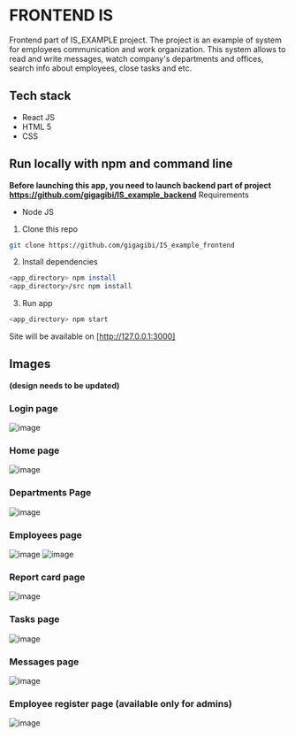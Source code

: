 # FRONTEND IS
Frontend part of IS_EXAMPLE project. 
The project is an example of system for employees communication and work organization. This system allows to read and write messages, watch company's departments and offices, search info about employees, close tasks and etc.
## Tech stack
- React JS
- HTML 5
- CSS
## Run locally with npm and command line
**Before launching this app, you need to launch backend part of project https://github.com/gigagibi/IS_example_backend**
Requirements
- Node JS

1. Clone this repo
```bash
git clone https://github.com/gigagibi/IS_example_frontend
```
2. Install dependencies
```bash
<app_directory> npm install
<app_directory>/src npm install
```

3. Run app
```bash
<app_directory> npm start
```

Site will be available on [http://127.0.0.1:3000]

## Images
**(design needs to be updated)**

### Login page
![image](https://user-images.githubusercontent.com/70891118/147393247-23c39434-22a3-41ec-9ed7-ab2ab5c5463e.png)

### Home page
![image](https://user-images.githubusercontent.com/70891118/147393339-d6e99f52-50d2-4412-9a2e-c3e67b43dc33.png)

### Departments Page
![image](https://user-images.githubusercontent.com/70891118/147393351-aa5b4111-9307-4b01-96f5-67d854ed5e80.png)

### Employees page
![image](https://user-images.githubusercontent.com/70891118/147393460-4881f192-7bd2-46c5-b913-0d8dc799e425.png)
![image](https://user-images.githubusercontent.com/70891118/147393463-4253bee5-20c0-48d7-9f64-66220c52369f.png)

### Report card page
![image](https://user-images.githubusercontent.com/70891118/147393476-40197904-f8d5-446f-b453-e1f6d6bf43df.png)

### Tasks page
![image](https://user-images.githubusercontent.com/70891118/147393484-2aa22674-e58d-4eba-bd78-4de273ca3ba0.png)

### Messages page
![image](https://user-images.githubusercontent.com/70891118/147393489-f6a20825-fca0-4978-8dae-c7b402af6914.png)

### Employee register page (available only for admins)
![image](https://user-images.githubusercontent.com/70891118/147393508-d3ef57d0-bba9-4869-9193-e798b3cab86b.png)
